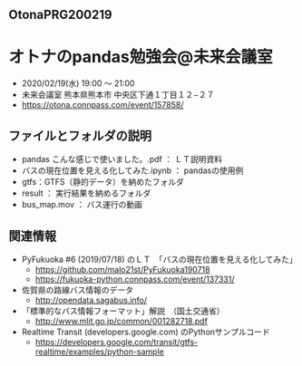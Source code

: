 ## OtonaPRG200219
# オトナのpandas勉強会@未来会議室

- 2020/02/19(水) 19:00 〜 21:00
- 未来会議室  熊本県熊本市 中央区下通１丁目１２−２７
- https://otona.connpass.com/event/157858/

## ファイルとフォルダの説明
- pandas こんな感じで使いました。.pdf ： ＬＴ説明資料
- バスの現在位置を見える化してみた.ipynb ： pandasの使用例
- gtfs：GTFS（静的データ）を納めたフォルダ
- result ： 実行結果を納めるフォルダ
- bus_map.mov ： バス運行の動画

## 関連情報
- PyFukuoka #6 (2019/07/18) のＬＴ　「バスの現在位置を見える化してみた」
  * https://github.com/malo21st/PyFukuoka190718
  * https://fukuoka-python.connpass.com/event/137331/
- 佐賀県の路線バス情報のデータ
  * http://opendata.sagabus.info/
- 「標準的なバス情報フォーマット」解説　（国土交通省）
  * http://www.mlit.go.jp/common/001282718.pdf
- Realtime Transit (developers.google.com) のPythonサンプルコード
  * https://developers.google.com/transit/gtfs-realtime/examples/python-sample
